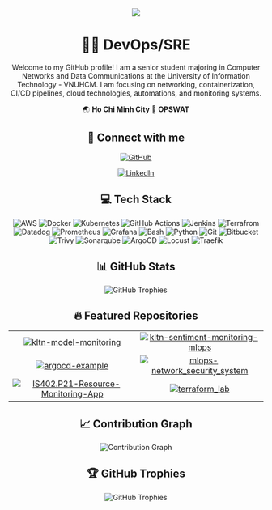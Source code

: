 <div align="center">
  <img src="https://capsule-render.vercel.app/api?type=waving&color=gradient&customColorList=16a34a,65a30d,059669&height=200&section=header&text=Tr%E1%BA%A7n%20Ch%E1%BB%A9c%20Thi%E1%BB%87n&fontSize=80&fontAlignY=35&animation=fadeIn" />
  
  # 👨‍💻 DevOps/SRE 
  
  Welcome to my GitHub profile! I am a senior student majoring in Computer Networks and Data Communications at the University of Information Technology - VNUHCM. I am focusing on networking, containerization, CI/CD pipelines, cloud technologies, automations, and monitoring systems.
  
  🌏 **Ho Chi Minh City**
  🏢 **OPSWAT**
  
  
  ## 🔗 Connect with me
  
  <div>
  <a href="https://github.com/TranChucThien"><img src="https://img.shields.io/badge/GitHub-100000?style=for-the-badge&logo=github&logoColor=white" alt="GitHub" /></a>
  
  <a href="https://linkedin.com/in/TranChucThien"><img src="https://img.shields.io/badge/LinkedIn-0077B5?style=for-the-badge&logo=linkedin&logoColor=white" alt="LinkedIn" /></a>
  </div>
  
  ## 💻 Tech Stack
  
  <div>
  <img src="https://img.shields.io/badge/-AWS-16a34a?style=flat&logo=aws" alt="AWS" /> <img src="https://img.shields.io/badge/-Docker-16a34a?style=flat&logo=docker" alt="Docker" /> <img src="https://img.shields.io/badge/-Kubernetes-16a34a?style=flat&logo=kubernetes" alt="Kubernetes" /> <img src="[https://img.shields.io/badge/-GitHub-16a34a?style=flat&logo=argocd](https://img.shields.io/badge/-GitHub%20Actions-16a34a?style=flat&logo=GitHubActions)" alt="GitHub Actions" /> <img src="https://img.shields.io/badge/-Jenkins-16a34a?style=flat&logo=jenkins" alt="Jenkins" /> <img src="https://img.shields.io/badge/-Terrafrom-16a34a?style=flat&logo=terrafrom" alt="Terrafrom" /> <img src="https://img.shields.io/badge/-Datadog-16a34a?style=flat&logo=datadog" alt="Datadog" /> <img src="https://img.shields.io/badge/-Prometheus-16a34a?style=flat&logo=prometheus" alt="Prometheus" /> <img src="https://img.shields.io/badge/-Grafana-16a34a?style=flat&logo=grafana" alt="Grafana" /> <img src="https://img.shields.io/badge/-Bash-16a34a?style=flat&logo=bash" alt="Bash" /> <img src="https://img.shields.io/badge/-Python-16a34a?style=flat&logo=python" alt="Python" /> <img src="https://img.shields.io/badge/-Git-16a34a?style=flat&logo=git" alt="Git" /> <img src="https://img.shields.io/badge/-Bitbucket-16a34a?style=flat&logo=bitbucket" alt="Bitbucket" /> <img src="https://img.shields.io/badge/-Trivy-16a34a?style=flat&logo=trivy" alt="Trivy" /> <img src="https://img.shields.io/badge/-Sonarqube-16a34a?style=flat&logo=sonarqube" alt="Sonarqube" /> <img src="https://img.shields.io/badge/-ArgoCD-16a34a?style=flat&logo=argocd" alt="ArgoCD" /> <img src="https://img.shields.io/badge/-Locust-16a34a?style=flat&logo=locust" alt="Locust" /> <img src="https://img.shields.io/badge/-Traefik-16a34a?style=flat&logo=traefik" alt="Traefik" />
  </div>
  
  ## 📊 GitHub Stats
  
  <img src="https://github-profile-trophy.vercel.app/?username=TranChucThien&theme=juicyfresh&no-frame=true&row=1&https://github-profile-trophy.vercel.app/?username=TranChucThien&theme=juicyfresh&no-frame=true&row=1&column=6&margin-w=15&no-bg=true" alt="GitHub Trophies" />


## 🔥 Featured Repositories

<table>
<tr><td align="center" width="50%"><a href="https://github.com/TranChucThien/kltn-model-monitoring"><img src="https://github-readme-stats.vercel.app/api/pin/?username=TranChucThien&repo=kltn-model-monitoring&theme=tokyonight&show_owner=false" alt="kltn-model-monitoring" /></a></td><td align="center" width="50%"><a href="https://github.com/TranChucThien/kltn-sentiment-monitoring-mlops"><img src="https://github-readme-stats.vercel.app/api/pin/?username=TranChucThien&repo=kltn-sentiment-monitoring-mlops&theme=tokyonight&show_owner=false" alt="kltn-sentiment-monitoring-mlops" /></a></td></tr><tr><td align="center" width="50%"><a href="https://github.com/TranChucThien/argocd-example"><img src="https://github-readme-stats.vercel.app/api/pin/?username=TranChucThien&repo=argocd-example&theme=tokyonight&show_owner=false" alt="argocd-example" /></a></td><td align="center" width="50%"><a href="https://github.com/TranChucThien/mlops-network_security_system"><img src="https://github-readme-stats.vercel.app/api/pin/?username=TranChucThien&repo=mlops-network_security_system&theme=tokyonight&show_owner=false" alt="mlops-network_security_system" /></a></td></tr><tr><td align="center" width="50%"><a href="https://github.com/TranChucThien/IS402.P21-Resource-Monitoring-App"><img src="https://github-readme-stats.vercel.app/api/pin/?username=TranChucThien&repo=IS402.P21-Resource-Monitoring-App&theme=tokyonight&show_owner=false" alt="IS402.P21-Resource-Monitoring-App" /></a></td><td align="center" width="50%"><a href="https://github.com/TranChucThien/terraform_lab"><img src="https://github-readme-stats.vercel.app/api/pin/?username=TranChucThien&repo=terraform_lab&theme=tokyonight&show_owner=false" alt="terraform_lab" /></a></td></tr>
</table>



## 📈 Contribution Graph

<img src="https://github-readme-activity-graph.vercel.app/graph?username=TranChucThien&theme=react-dark" alt="Contribution Graph" />



## 🏆 GitHub Trophies

<img src="https://github-profile-trophy.vercel.app/?username=TranChucThien&theme=onedark&row=1&column=6" alt="GitHub Trophies" />

</div>
